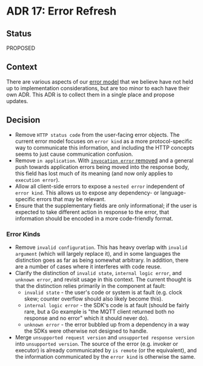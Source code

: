 # ADR 17: Error Refresh

## Status

PROPOSED

## Context

There are various aspects of our [error model][1] that we believe have not held
up to implementation considerations, but are too minor to each have their own
ADR. This ADR is to collect them in a single place and propose updates.

## Decision

-   Remove `HTTP status code` from the user-facing error objects. The current
    error model focuses on `error kind` as a more protocol-specific way to
    communicate this information, and including the HTTP concepts seems to just
    cause communication confusion.
-   Remove `in application`. With [`invocation error` removed][2] and a general
    push towards application errors being moved into the response body, this
    field has lost much of its meaning (and now only applies to
    `execution error`).
-   Allow all client-side errors to expose a `nested error` independent of
    `error kind`. This allows us to expose any dependency- or language-specific
    errors that may be relevant.
-   Ensure that the supplementary fields are only informational; if the user is
    expected to take different action in response to the error, that information
    should be encoded in a more code-friendly format.

### Error Kinds

-   Remove `invalid configuration`. This has heavy overlap with
    `invalid argument` (which will largely replace it), and in some languages
    the distinction goes as far as being somewhat arbitrary. In addition, there
    are a number of cases where it interferes with code reuse.
-   Clarify the distinction of `invalid state`, `internal logic error`, and
    `unknown error`, and revisit usage in this context. The current thought is
    that the distinction relies primarily in the component at fault:
    -   `invalid state` - the user's code or system is at fault (e.g. clock
        skew; counter overflow should also likely become this).
    -   `internal logic error` - the SDK's code is at fault (should be fairly
        rare, but a Go example is "the MQTT client returned both no response and
        no error" which it should never do).
    -   `unknown error` - the error bubbled up from a dependency in a way the
        SDKs were otherwise not designed to handle.
-   Merge `unsupported request version` and `unsupported response version` into
    `unsupported version`. The source of the error (e.g. invoker or executor) is
    already communicated by `is remote` (or the equivalent), and the information
    communicated by the `error kind` is otherwise the same.

[1]: ../../reference/error-model.md
[2]: ./0015-remove-422-status-code.md
